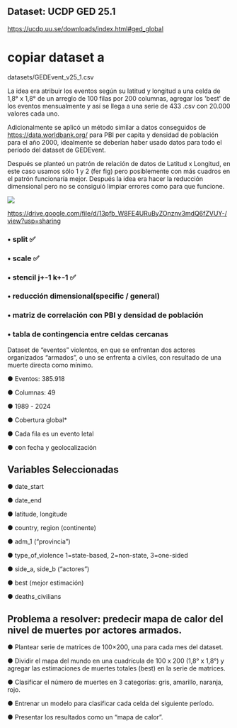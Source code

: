 ## Dataset: UCDP GED 25.1


https://ucdp.uu.se/downloads/index.html#ged_global

# copiar dataset a 

datasets/GEDEvent_v25_1.csv


La idea era atribuir los eventos según su latitud y longitud a una celda de 1,8° x 1,8° de un arreglo de 100 filas por 200 columnas, agregar los 'best' de los eventos mensualmente y así se llega a una serie de 433 .csv con 20.000 valores cada uno.

Adicionalmente se aplicó un método similar a datos conseguidos de https://data.worldbank.org/ para PBI per capita y densidad de población para el año 2000, idealmente se deberían haber usado datos para todo el período del dataset de GEDEvent.

Después se planteó un patrón de relación de datos de Latitud x Longitud, en este caso usamos sólo 1 y 2 (fer fig) pero posiblemente con más cuadros en el patrón funcionaría mejor. Después la idea era hacer la reducción dimensional pero no se consiguió limpiar errores como para que funcione.


![](Untitled3.png)


https://drive.google.com/file/d/13pfb_W8FE4URuByZOnznv3mdQ6fZVUY-/view?usp=sharing

### • split ✅ ###

### • scale ✅ ###

### • stencil j+-1 k+-1 ✅ ###

### • reducción dimensional(specific / general) ###

### • matriz de correlación con PBI y densidad de población ###

### • tabla de contingencia entre celdas cercanas ### 























Dataset de “eventos” violentos, en que se enfrentan dos actores organizados “armados”, o uno se enfrenta a civiles, con resultado de una muerte directa como mínimo.


● Eventos: 385.918

● Columnas: 49

● 1989 - 2024

● Cobertura global*

● Cada fila es un evento letal

● con fecha y geolocalización

## Variables Seleccionadas


● date_start

● date_end

● latitude, longitude

● country, region (continente)

● adm_1 (“provincia”)


● type_of_violence
1=state-based, 2=non-state,
3=one-sided

● side_a, side_b (“actores”)


● best (mejor estimación)

● deaths_civilians

## Problema a resolver: predecir mapa de calor del nivel de muertes por actores armados.

● Plantear serie de matrices de 100×200, una para cada mes del dataset.

● Dividir el mapa del mundo en una cuadrícula de 100 x 200 (1,8° x 1,8°) y agregar las estimaciones de muertes totales (best) en la serie de matrices.

● Clasificar el número de muertes en 3 categorías: gris, amarillo, naranja, rojo.

● Entrenar un modelo para clasificar cada celda del siguiente período.

● Presentar los resultados como un “mapa de calor”.

